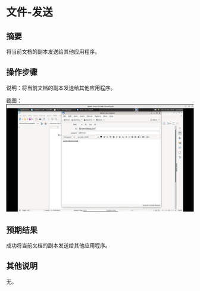 # 文件-发送

## 摘要

将当前文档的副本发送给其他应用程序。

## 操作步骤

说明：将当前文档的副本发送给其他应用程序。

截图：![image](./img/z13.png)

## 预期结果

成功将当前文档的副本发送给其他应用程序。

## 其他说明

无。

